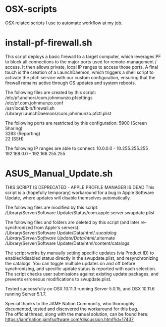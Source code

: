 # OSX-scripts
OSX related scripts I use to automate workflow at my job.

# install-pf-firewall.sh
This script deploys a basic firewall to a target computer, which leverages PF to block all connections to the major ports used for remote-management / access.  It then allows private, local IP ranges to access those ports.  A final touch is the creation of a LaunchDaemon, which triggers a shell script to activate the pfctl service with our custom configuration, ensuring that the firewall remains active through OS updates and system reboots.

The following files are created by this script: <br />
/etc/pf.anchors/com.johnmunzo.pfsettings <br />
/etc/pf.com.johnmunzo.conf <br />
/usr/local/bin/firewall.sh <br />
/Library/LaunchDaemons/com.johnmunzo.pfctl.plist <br />

The following ports are restricted by this configuration:
5900 (Screen Sharing) <br />
3283 (Reporting) <br />
22 (SSH) <br />

The following IP ranges are able to connect:
10.0.0.0 - 10.255.255.255 <br />
192.168.0.0 - 192.168.255.255 <br />


# ASUS_Manual_Update.sh
THIS SCRIPT IS DEPRECATED - APPLE PROFILE MANAGER IS DEAD
This script is a (hopefully temporary) workaround for a bug in Apple Software Update, where updates will disable themselves automatically.

The following files are modified by this script: <br />
/Library/Server/Software Update/Status/com.apple.server.swupdate.plist

The following files and folders are deleted by this script (and later re-synchronized from Apple's servers): <br />
/Library/Server/Software Update/Data/html/*.sucatalog <br />
/Library/Server/Software Update/Data/html/*.alternate <br />
/Library/Server/Software Update/Data/html/content/catalogs <br />

The script works by manually setting specific updates (via Product ID) to enabled/disabled status directly in the swupdate.plist, and resynchronizing the catalogs.  You can toggle multiple updates on and off before synchronizing, and specific update status is reported with each selection.  The script checks user submissions against existing update packages, and prevents erroneous modifications to swupdate.plist.

Tested successfully on OSX 10.11.3 running Server 5.0.15, and OSX 10.11.6 running Server 5.1.7.

Special thanks to the JAMF Nation Community, who thoroughly documented, tested and discovered the workaround for this bug. <br />
The official thread, along with the manual solution, can be found here: <br />
https://jamfnation.jamfsoftware.com/discussion.html?id=17437
